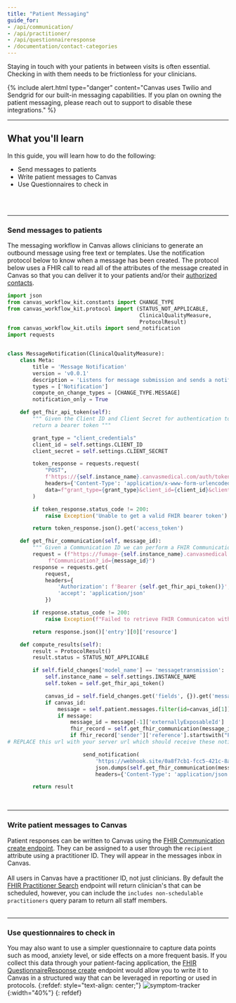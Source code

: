 ```yaml
---
title: "Patient Messaging"
guide_for:
- /api/communication/
- /api/practitioner/
- /api/questionnaireresponse
- /documentation/contact-categories
---
```


Staying in touch with your patients in between visits is often essential. Checking in with them needs to be frictionless for your clinicians.

{% include alert.html type="danger" content="Canvas uses Twilio and Sendgrid for our built-in messaging capabilities. If you plan on owning the patient messaging, please reach out to support to disable these integrations." %}

* * *
## What you'll learn
In this guide, you will learn how to do the following:
- Send messages to patients
- Write patient messages to Canvas
- Use Questionnaires to check in
<br>
<br>

* * *

### Send messages to patients



The messaging workflow in Canvas allows clinicians to generate an outbound message using free text or templates. Use the notification protocol below to know when a message has been created. The protocol below uses a FHIR call to read all of the attributes of the message created in Canvas so that you can deliver it to your patients and/or their [authorized contacts](documentation/contact-categoried).
``` python
import json
from canvas_workflow_kit.constants import CHANGE_TYPE
from canvas_workflow_kit.protocol import (STATUS_NOT_APPLICABLE,
                                          ClinicalQualityMeasure,
                                          ProtocolResult)
from canvas_workflow_kit.utils import send_notification
import requests


class MessageNotification(ClinicalQualityMeasure):
    class Meta:
        title = 'Message Notification'
        version = 'v0.0.1'
        description = 'Listens for message submission and sends a notification.'
        types = ['Notification']
        compute_on_change_types = [CHANGE_TYPE.MESSAGE]
        notification_only = True

    def get_fhir_api_token(self):
        """ Given the Client ID and Client Secret for authentication to FHIR,
        return a bearer token """

        grant_type = "client_credentials"
        client_id = self.settings.CLIENT_ID
        client_secret = self.settings.CLIENT_SECRET

        token_response = requests.request(
            "POST",
            f'https://{self.instance_name}.canvasmedical.com/auth/token/',
            headers={'Content-Type': 'application/x-www-form-urlencoded'},
            data=f"grant_type={grant_type}&client_id={client_id}&client_secret={client_secret}"
        )

        if token_response.status_code != 200:
            raise Exception('Unable to get a valid FHIR bearer token')

        return token_response.json().get('access_token')

    def get_fhir_communication(self, message_id):
        """ Given a Communication ID we can perform a FHIR Communication Search Request"""
        request = (f"https://fumage-{self.instance_name}.canvasmedical.com/"
             f"Communication?_id={message_id}")
        response = requests.get(
            request,
            headers={
                'Authorization': f'Bearer {self.get_fhir_api_token()}',
                'accept': 'application/json'
            })

        if response.status_code != 200:
            raise Exception(f"Failed to retrieve FHIR Communicaton with {request}")

        return response.json()['entry'][0]['resource']

    def compute_results(self):
        result = ProtocolResult()
        result.status = STATUS_NOT_APPLICABLE

        if self.field_changes['model_name'] == 'messagetransmission':
            self.instance_name = self.settings.INSTANCE_NAME
            self.token = self.get_fhir_api_token()

            canvas_id = self.field_changes.get('fields', {}).get('message_id', None)
            if canvas_id:
                message = self.patient.messages.filter(id=canvas_id[1]).records
                if message:
                    message_id = message[-1]['externallyExposableId']
                    fhir_record = self.get_fhir_communication(message_id)
                    if fhir_record['sender']['reference'].startswith("Practitioner"):
# REPLACE this url with your server url which should receive these notifications

                        send_notification(
                            'https://webhook.site/0a8f7cb1-fcc5-421c-8a99-9c87533cf678',
                            json.dumps(self.get_fhir_communication(message_id)),
                            headers={'Content-Type': 'application/json'})

        return result
```
<br>

* * *

### Write patient messages to Canvas

Patient responses can be written to Canvas using the [FHIR Communication create endpoint](api/communication/#create). They can be assigned to a user through the `recipient` attribute using a practitioner ID. They will appear in the messages inbox in Canvas. 
<br><br> All users in Canvas have a practitioner ID, not just clinicians. By default the [FHIR Practitioner Search](api/practitioner/#search) endpoint will return clinician's that can be scheduled, however, you can include the `includes non-schedulable practitioners` query param to return all staff members.
<br><br>
* * *

### Use questionnaires to check in
You may also want to use a simpler questionnaire to capture data points such as mood, anxiety level, or side effects on a more frequent basis. If you collect this data through your patient-facing application, the [FHIR QuestionnaireResponse create](api/questionnaireresponse/#create) endpoint would allow you to write it to Canvas in a structured way that can be leveraged in reporting or used in protocols.
{:refdef: style="text-align: center;"}
![symptom-tracker](/assets/images/symptom-tracker.png){:width="40%"}
{: refdef}
